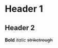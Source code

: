 <!--
.. title: Just Ignore This File
.. date: 2016-06-03 08:27
.. author: Aditia A. Pratama  
.. tags: random
-->


# Header 1
## Header 2

**Bold**
*italic*
~~striketrough~~
